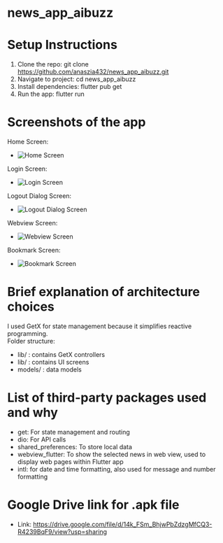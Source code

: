# news_app_aibuzz

# Setup Instructions
1. Clone the repo: git clone <https://github.com/anaszia432/news_app_aibuzz.git>
2. Navigate to project: cd news_app_aibuzz
3. Install dependencies: flutter pub get
4. Run the app: flutter run

# Screenshots of the app
Home Screen:  
- ![Home Screen](screenshots/home_news.png)

Login Screen:  
- ![Login Screen](screenshots/login_screen.png)

Logout Dialog Screen:  
- ![Logout Dialog Screen](screenshots/logout_dialog.png)

Webview Screen:  
- ![Webview Screen](screenshots/webview.png)

Bookmark Screen:  
- ![Bookmark Screen](screenshots/bookmarks_news.png)

# Brief explanation of architecture choices
I used GetX for state management because it simplifies reactive programming.    
Folder structure:
- lib/ : contains GetX controllers
- lib/ : contains UI screens
- models/ : data models

# List of third-party packages used and why
- get: For state management and routing
- dio: For API calls
- shared_preferences: To store local data
- webview_flutter: To show the selected news in web view, used to display web pages within Flutter app
- intl: for date and time formatting, also used for message and number formatting

# Google Drive link for .apk file
- Link: https://drive.google.com/file/d/14k_FSm_BhjwPbZdzgMfCQ3-R4239BqF9/view?usp=sharing
